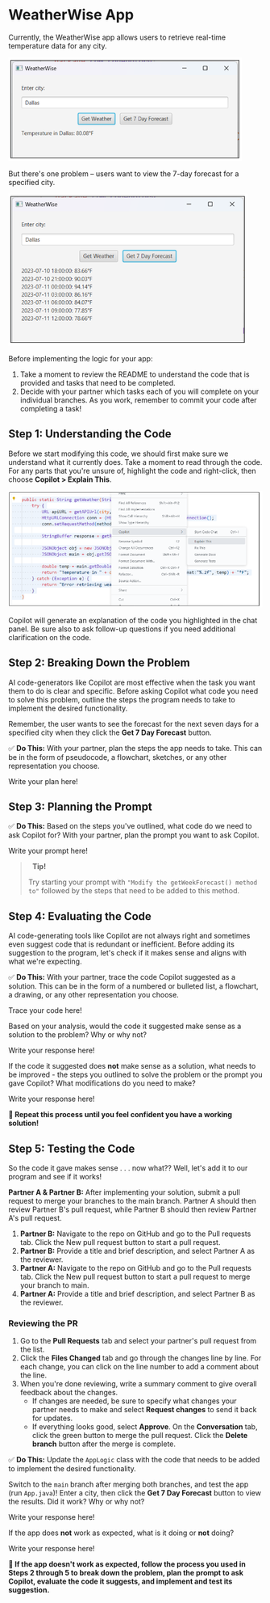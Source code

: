 # WeatherWise App

Currently, the WeatherWise app allows users to retrieve real-time temperature data for any city.

![retrieving real-time temperature data](assets/lesson3d-01.png)

But there's one problem – users want to view the 7-day forecast for a specified city.

![getting 7-day forecast](assets/lesson3d-02.png)

Before implementing the logic for your app:

1. Take a moment to review the README to understand the code that is provided and tasks that need to be completed.
2. Decide with your partner which tasks each of you will complete on your individual branches. As you work, remember to commit your code after completing a task!

## Step 1: Understanding the Code

Before we start modifying this code, we should first make sure we understand what it currently does. Take a moment to read through the code. For any parts that you're unsure of, highlight the code and right-click, then choose **Copilot > Explain This**.

![using Copilot to explain code](assets/lesson3d-03.png)

Copilot will generate an explanation of the code you highlighted in the chat panel. Be sure also to ask follow-up questions if you need additional clarification on the code.

## Step 2: Breaking Down the Problem

AI code-generators like Copilot are most effective when the task you want them to do is clear and specific. Before asking Copilot what code you need to solve this problem, outline the steps the program needs to take to implement the desired functionality.

Remember, the user wants to see the forecast for the next seven days for a specified city when they click the **Get 7 Day Forecast** button.

✅ **Do This:** With your partner, plan the steps the app needs to take. This can be in the form of pseudocode, a flowchart, sketches, or any other representation you choose.

Write your plan here!

## Step 3: Planning the Prompt

✅ **Do This:** Based on the steps you've outlined, what code do we need to ask Copilot for? With your partner, plan the prompt you want to ask Copilot.

Write your prompt here!

> &nbsp;
> **Tip!**
>
> Try starting your prompt with `"Modify the getWeekForecast() method to"` followed by the steps that need to be added to this method.
> &nbsp;

## Step 4: Evaluating the Code

AI code-generating tools like Copilot are not always right and sometimes even suggest code that is redundant or inefficient. Before adding its suggestion to the program, let's check if it makes sense and aligns with what we're expecting.

✅ **Do This:** With your partner, trace the code Copilot suggested as a solution. This can be in the form of a numbered or bulleted list, a flowchart, a drawing, or any other representation you choose.

Trace your code here!

Based on your analysis, would the code it suggested make sense as a solution to the problem? Why or why not?

Write your response here!

If the code it suggested does **not** make sense as a solution, what needs to be improved - the steps you outlined to solve the problem or the prompt you gave Copilot? What modifications do you need to make?

Write your response here!

**🔁 Repeat this process until you feel confident you have a working solution!**

## Step 5: Testing the Code

So the code it gave makes sense . . . now what?? Well, let's add it to our program and see if it works!

**Partner A & Partner B:** After implementing your solution, submit a pull request to merge your branches to the main branch. Partner A should then review Partner B's pull request, while Partner B should then review Partner A's pull request.

1. **Partner B:** Navigate to the repo on GitHub and go to the Pull requests tab. Click the New pull request button to start a pull request.
2. **Partner B:** Provide a title and brief description, and select Partner A as the reviewer.
3. **Partner A:** Navigate to the repo on GitHub and go to the Pull requests tab. Click the New pull request button to start a pull request to merge your branch to main.
4. **Partner A:** Provide a title and brief description, and select Partner B as the reviewer.

### Reviewing the PR

1. Go to the **Pull Requests** tab and select your partner's pull request from the list.
2. Click the **Files Changed** tab and go through the changes line by line. For each change, you can click on the line number to add a comment about the line.
3. When you're done reviewing, write a summary comment to give overall feedback about the changes.
   * If changes are needed, be sure to specify what changes your partner needs to make and select **Request changes** to send it back for updates.
   * If everything looks good, select **Approve**. On the **Conversation** tab, click the green button to merge the pull request. Click the **Delete branch** button after the merge is complete.

✅ **Do This:** Update the `AppLogic` class with the code that needs to be added to implement the desired functionality.

Switch to the `main` branch after merging both branches, and test the app (run `App.java`)! Enter a city, then click the **Get 7 Day Forecast** button to view the results. Did it work? Why or why not?

Write your response here!

If the app does **not** work as expected, what is it doing or **not** doing?

Write your response here!

**🔁 If the app doesn't work as expected, follow the process you used in Steps 2 through 5 to break down the problem, plan the prompt to ask Copilot, evaluate the code it suggests, and implement and test its suggestion.**
